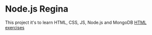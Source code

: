 # Node.js Regina

This project it's to learn HTML, CSS, JS, Node.js and MongoDB
[HTML  exercises](html)